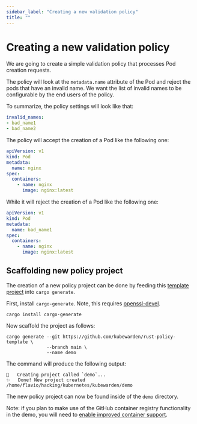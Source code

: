 ```yaml
---
sidebar_label: "Creating a new validation policy"
title: ""
---
```


<head>
  <link rel="canonical" href="https://docs.kubewarden.io/writing-policies/rust/create-policy"/>
</head>

# Creating a new validation policy

We are going to create a simple validation policy that processes
Pod creation requests.

The policy will look at the `metadata.name` attribute of the Pod and reject
the pods that have an invalid name. We want the list of invalid names to be
configurable by the end users of the policy.

To summarize, the policy settings will look like that:

```yaml
invalid_names:
- bad_name1
- bad_name2
```

The policy will accept the creation of a Pod like the following one:

```yaml
apiVersion: v1
kind: Pod
metadata:
  name: nginx
spec:
  containers:
    - name: nginx
      image: nginx:latest
```

While it will reject the creation of a Pod like the following one:

```yaml
apiVersion: v1
kind: Pod
metadata:
  name: bad_name1
spec:
  containers:
    - name: nginx
      image: nginx:latest
```

## Scaffolding new policy project

The creation of a new policy project can be done by feeding this
[template project](https://github.com/kubewarden/rust-policy-template)
into `cargo generate`.

First, install `cargo-generate`. Note, this requires [openssl-devel](https://pkgs.org/download/openssl-devel).

```shell
cargo install cargo-generate
```

Now scaffold the project as follows:

```shell
cargo generate --git https://github.com/kubewarden/rust-policy-template \
               --branch main \
               --name demo
```

The command will produce the following output:

```
🔧   Creating project called `demo`...
✨   Done! New project created /home/flavio/hacking/kubernetes/kubewarden/demo
```

The new policy project can now be found inside of the `demo` directory.

Note: if you plan to make use of the GitHub container registry
functionality in the demo, you will need to
[enable improved container support](https://docs.github.com/en/packages/working-with-a-github-packages-registry/enabling-improved-container-support-with-the-container-registry#enabling-the-container-registry-for-your-personal-account).
